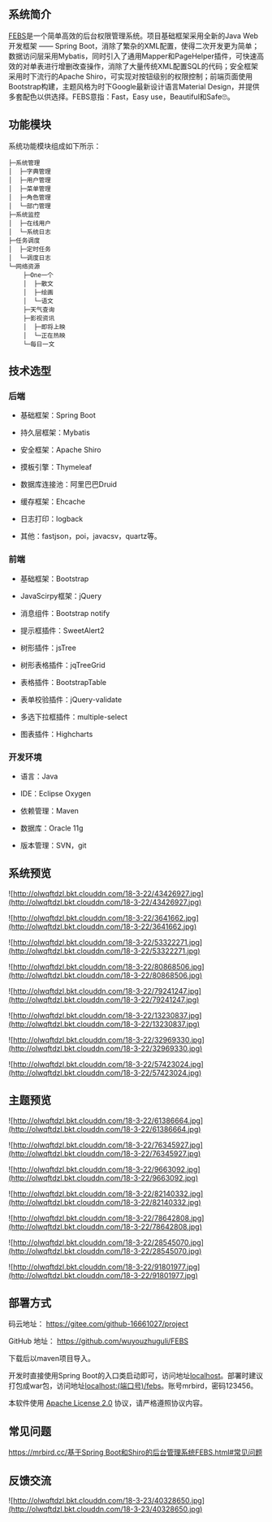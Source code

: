 ## 系统简介
[FEBS](https://gitee.com/github-16661027/project)是一个简单高效的后台权限管理系统。项目基础框架采用全新的Java Web开发框架 —— Spring Boot，消除了繁杂的XML配置，使得二次开发更为简单；数据访问层采用Mybatis，同时引入了通用Mapper和PageHelper插件，可快速高效的对单表进行增删改查操作，消除了大量传统XML配置SQL的代码；安全框架采用时下流行的Apache Shiro，可实现对按钮级别的权限控制；前端页面使用Bootstrap构建，主题风格为时下Google最新设计语言Material Design，并提供多套配色以供选择。FEBS意指：Fast，Easy use，Beautiful和Safe🙄。
<!--more-->
## 功能模块
系统功能模块组成如下所示：
```
├─系统管理
│  ├─字典管理
│  ├─用户管理
│  ├─菜单管理
│  ├─角色管理
│  └─部门管理
├─系统监控
│  ├─在线用户
│  └─系统日志
├─任务调度
│  ├─定时任务
│  └─调度日志
└─网络资源
    ├─One一个
    │  ├─散文
    │  ├─绘画
    │  └─语文
    ├─天气查询
    ├─影视资讯
    │  ├─即将上映
    │  └─正在热映
    └─每日一文
```
## 技术选型
### 后端

- 基础框架：Spring Boot

- 持久层框架：Mybatis

- 安全框架：Apache Shiro

- 摸板引擎：Thymeleaf

- 数据库连接池：阿里巴巴Druid

- 缓存框架：Ehcache

- 日志打印：logback

- 其他：fastjson，poi，javacsv，quartz等。

### 前端
 
- 基础框架：Bootstrap

- JavaScirpy框架：jQuery

- 消息组件：Bootstrap notify

- 提示框插件：SweetAlert2

- 树形插件：jsTree

- 树形表格插件：jqTreeGrid

- 表格插件：BootstrapTable

- 表单校验插件：jQuery-validate

- 多选下拉框插件：multiple-select

- 图表插件：Highcharts

### 开发环境

- 语言：Java

- IDE：Eclipse Oxygen

- 依赖管理：Maven

- 数据库：Oracle 11g

- 版本管理：SVN，git

## 系统预览

![http://olwqftdzl.bkt.clouddn.com/18-3-22/43426927.jpg](http://olwqftdzl.bkt.clouddn.com/18-3-22/43426927.jpg)

![http://olwqftdzl.bkt.clouddn.com/18-3-22/3641662.jpg](http://olwqftdzl.bkt.clouddn.com/18-3-22/3641662.jpg)

![http://olwqftdzl.bkt.clouddn.com/18-3-22/53322271.jpg](http://olwqftdzl.bkt.clouddn.com/18-3-22/53322271.jpg)

![http://olwqftdzl.bkt.clouddn.com/18-3-22/80868506.jpg](http://olwqftdzl.bkt.clouddn.com/18-3-22/80868506.jpg)

![http://olwqftdzl.bkt.clouddn.com/18-3-22/79241247.jpg](http://olwqftdzl.bkt.clouddn.com/18-3-22/79241247.jpg)

![http://olwqftdzl.bkt.clouddn.com/18-3-22/13230837.jpg](http://olwqftdzl.bkt.clouddn.com/18-3-22/13230837.jpg)

![http://olwqftdzl.bkt.clouddn.com/18-3-22/32969330.jpg](http://olwqftdzl.bkt.clouddn.com/18-3-22/32969330.jpg)

![http://olwqftdzl.bkt.clouddn.com/18-3-22/57423024.jpg](http://olwqftdzl.bkt.clouddn.com/18-3-22/57423024.jpg)

## 主题预览

![http://olwqftdzl.bkt.clouddn.com/18-3-22/61386664.jpg](http://olwqftdzl.bkt.clouddn.com/18-3-22/61386664.jpg)

![http://olwqftdzl.bkt.clouddn.com/18-3-22/76345927.jpg](http://olwqftdzl.bkt.clouddn.com/18-3-22/76345927.jpg)

![http://olwqftdzl.bkt.clouddn.com/18-3-22/9663092.jpg](http://olwqftdzl.bkt.clouddn.com/18-3-22/9663092.jpg)

![http://olwqftdzl.bkt.clouddn.com/18-3-22/82140332.jpg](http://olwqftdzl.bkt.clouddn.com/18-3-22/82140332.jpg)

![http://olwqftdzl.bkt.clouddn.com/18-3-22/78642808.jpg](http://olwqftdzl.bkt.clouddn.com/18-3-22/78642808.jpg)

![http://olwqftdzl.bkt.clouddn.com/18-3-22/28545070.jpg](http://olwqftdzl.bkt.clouddn.com/18-3-22/28545070.jpg)

![http://olwqftdzl.bkt.clouddn.com/18-3-22/91801977.jpg](http://olwqftdzl.bkt.clouddn.com/18-3-22/91801977.jpg)


## 部署方式

码云地址： https://gitee.com/github-16661027/project 

GitHub 地址： https://github.com/wuyouzhuguli/FEBS

下载后以maven项目导入。

开发时直接使用Spring Boot的入口类启动即可，访问地址[localhost](localhost)。部署时建议打包成war包，访问地址[localhost:(端口号)/febs](localhost:(端口号)/febs)。账号mrbird，密码123456。

本软件使用 [Apache License 2.0](http://www.apache.org/licenses/LICENSE-2.0) 协议，请严格遵照协议内容。

## 常见问题
[https://mrbird.cc/基于Spring Boot和Shiro的后台管理系统FEBS.html#常见问题](https://mrbird.cc/%E5%9F%BA%E4%BA%8ESpring-Boot%E5%92%8CShiro%E7%9A%84%E5%90%8E%E5%8F%B0%E7%AE%A1%E7%90%86%E7%B3%BB%E7%BB%9FFEBS.html)

## 反馈交流

![http://olwqftdzl.bkt.clouddn.com/18-3-23/40328650.jpg](http://olwqftdzl.bkt.clouddn.com/18-3-23/40328650.jpg)
